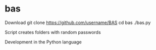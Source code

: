 # bas


Download 
git clone https://github.com/username/BAS
cd bas
./bas.py

Script creates folders 
with random passwords 

Development in the Python language 
